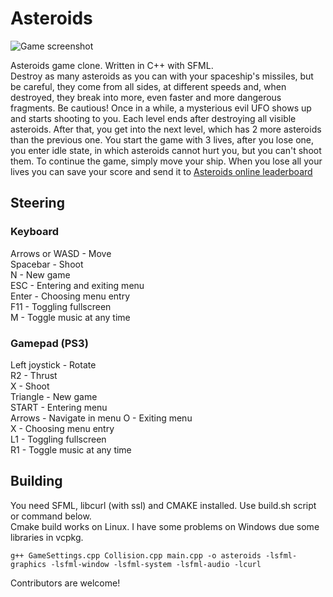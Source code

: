 # Asteroids

![Game screenshot](https://nasiadka.pl/projects/Asteroids/Asteroids.png)

Asteroids game clone. Written in C++ with SFML.  
Destroy as many asteroids as you can with your spaceship's missiles, but be careful, they come from all sides, at different speeds and, when destroyed, they break into more, even faster and more dangerous fragments. Be cautious! Once in a while, a mysterious evil UFO shows up and starts shooting to you.
Each level ends after destroying all visible asteroids. After that, you get into the next level, which has 2 more asteroids than the previous one.
You start the game with 3 lives, after you lose one, you enter idle state, in which asteroids cannot hurt you, but you can't shoot them. To continue the game, simply move your ship. When you lose all your lives you can save your score and send it to [Asteroids online leaderboard](https://nasiadka.pl/asteroids/)  
## Steering
### Keyboard
Arrows or WASD - Move  
Spacebar - Shoot  
N - New game  
ESC - Entering and exiting menu  
Enter - Choosing menu entry  
F11 - Toggling fullscreen  
M - Toggle music at any time
### Gamepad (PS3)
Left joystick - Rotate  
R2 - Thrust  
X - Shoot  
Triangle - New game  
START - Entering menu  
Arrows - Navigate in menu
O - Exiting menu  
X - Choosing menu entry  
L1 - Toggling fullscreen  
R1 - Toggle music at any time
## Building
You need SFML, libcurl (with ssl) and CMAKE installed. Use build.sh script or command below.  
Cmake build works on Linux. I have some problems on Windows due some libraries in vcpkg.  
````shell
g++ GameSettings.cpp Collision.cpp main.cpp -o asteroids -lsfml-graphics -lsfml-window -lsfml-system -lsfml-audio -lcurl
````   
Contributors are welcome!
